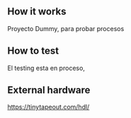 <!---

This file is used to generate your project datasheet. Please fill in the information below and delete any unused
sections.

You can also include images in this folder and reference them in the markdown. Each image must be less than
512 kb in size, and the combined size of all images must be less than 1 MB.
-->

## How it works

Proyecto Dummy, para probar procesos

## How to test

El testing esta en proceso,

## External hardware

https://tinytapeout.com/hdl/
